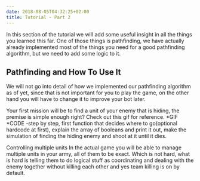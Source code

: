 ```yaml
---
date: 2018-08-05T04:32:25+02:00
title: Tutorial - Part 2
---
```


In this section of the tutorial we will add some useful insight in all the things you learned this far. One of those things is pathfinding, we have actually already implemented most of the things you need for a good pathfinding algorithm, but we need to add some logic to it.

## Pathfinding and How To Use It

We will not go into detail of how we implemented our pathfinding algorithm as of yet, since that is not important for you to play the game, on the other hand you will have to change it to improve your bot later.

Your first mission will be to find a unit of your enemy that is hiding, the premise is simple enough right? Check out this gif for reference.
*GIF
*CODE
-step by step, first function that decides where to go(optional hardcode at first), explain the array of booleans and print it out, make the simulation of finding the hiding enemy and shoot at it until it dies.

Controlling multiple units
In the actual game you will be able to manage multiple units in your army, all of them to be exact. Which is not hard, what is hard is telling them to do logical stuff as coordinating and dealing with the enemy together without killing each other and yes team killing is on by default.
